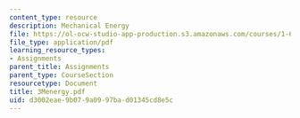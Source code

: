 ```yaml
---
content_type: resource
description: Mechanical Energy
file: https://ol-ocw-studio-app-production.s3.amazonaws.com/courses/1-63-advanced-fluid-dynamics-of-the-environment-fall-2002/d3002eae9b079a0997bad01345cd8e5c_3Menergy.pdf
file_type: application/pdf
learning_resource_types:
- Assignments
parent_title: Assignments
parent_type: CourseSection
resourcetype: Document
title: 3Menergy.pdf
uid: d3002eae-9b07-9a09-97ba-d01345cd8e5c
---
```

